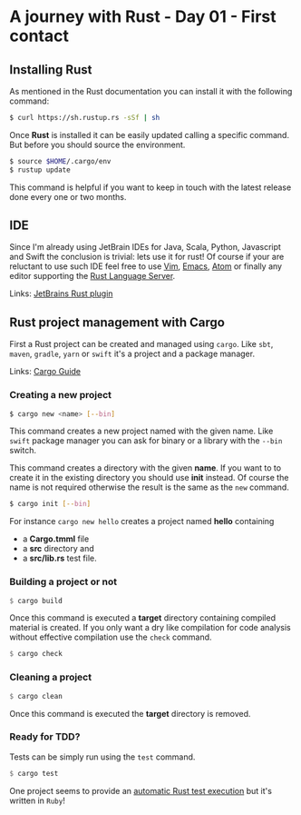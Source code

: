 # A journey with Rust - Day 01 - First contact

## Installing Rust

As mentioned in the Rust documentation you can install it with the following command:

```sh
$ curl https://sh.rustup.rs -sSf | sh                                                                                                                  
```

Once **Rust** is installed it can be easily updated calling a specific command. But before you should source the environment.

```sh
$ source $HOME/.cargo/env
$ rustup update
```

This command is helpful if you want to keep in touch with the latest release done every one or two months.

## IDE

Since I'm already using JetBrain IDEs for Java, Scala, Python, Javascript and Swift the conclusion is trivial: lets use it for rust! Of course if
your are reluctant to use such IDE feel free to use [Vim](https://github.com/rust-lang/rust.vim), [Emacs](https://github.com/rust-lang/rust-mode), [Atom](https://atom.io/packages/language-rust) or
finally any editor supporting the [Rust Language Server](https://github.com/rust-lang-nursery/rls).

Links: [JetBrains Rust plugin](https://intellij-rust.github.io)

## Rust project management with Cargo

First a Rust project can be created and managed using `cargo`. Like `sbt`, `maven`, `gradle`, `yarn` or `swift` it's a project and a package manager.

Links: [Cargo Guide](http://doc.crates.io/guide.html)

### Creating a new project

```sh
$ cargo new <name> [--bin]
```

This command creates a new project named with the given name. Like `swift` package manager you can ask for binary or a library with the `--bin` switch.

This command creates a directory with the given **name**. If you want to to create it in the existing directory you should use **init** instead. Of course the name is not required otherwise the result is the same as the `new` command.

```sh
$ cargo init [--bin]
```

For instance `cargo new hello` creates a project named **hello** containing
- a **Cargo.tmml** file
- a **src** directory and
- a **src/lib.rs** test file.


### Building a project or not

```rust
$ cargo build
```

Once this command is executed a **target** directory containing compiled material is created. If you only want a dry like compilation for code analysis without effective compilation use the `check` command.

```rust
$ cargo check
```

### Cleaning a project

```rust
$ cargo clean
```

Once this command is executed the **target** directory is removed.

### Ready for TDD?

Tests can be simply run using the `test` command.

```rust
$ cargo test
```

One project seems to provide an [automatic Rust test execution](https://lpil.uk/blog/automatically-running-rust-unit-tests/) but it's written in `Ruby`!

